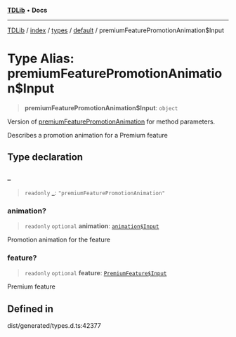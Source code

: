 [**TDLib**](../../../../../../README.md) • **Docs**

***

[TDLib](../../../../../../modules.md) / [index](../../../../../README.md) / [types](../../../README.md) / [default](../README.md) / premiumFeaturePromotionAnimation$Input

# Type Alias: premiumFeaturePromotionAnimation$Input

> **premiumFeaturePromotionAnimation$Input**: `object`

Version of [premiumFeaturePromotionAnimation](premiumFeaturePromotionAnimation-1.md) for method parameters.

Describes a promotion animation for a Premium feature

## Type declaration

### \_

> `readonly` **\_**: `"premiumFeaturePromotionAnimation"`

### animation?

> `readonly` `optional` **animation**: [`animation$Input`](animation$Input-1.md)

Promotion animation for the feature

### feature?

> `readonly` `optional` **feature**: [`PremiumFeature$Input`](PremiumFeature$Input.md)

Premium feature

## Defined in

dist/generated/types.d.ts:42377
